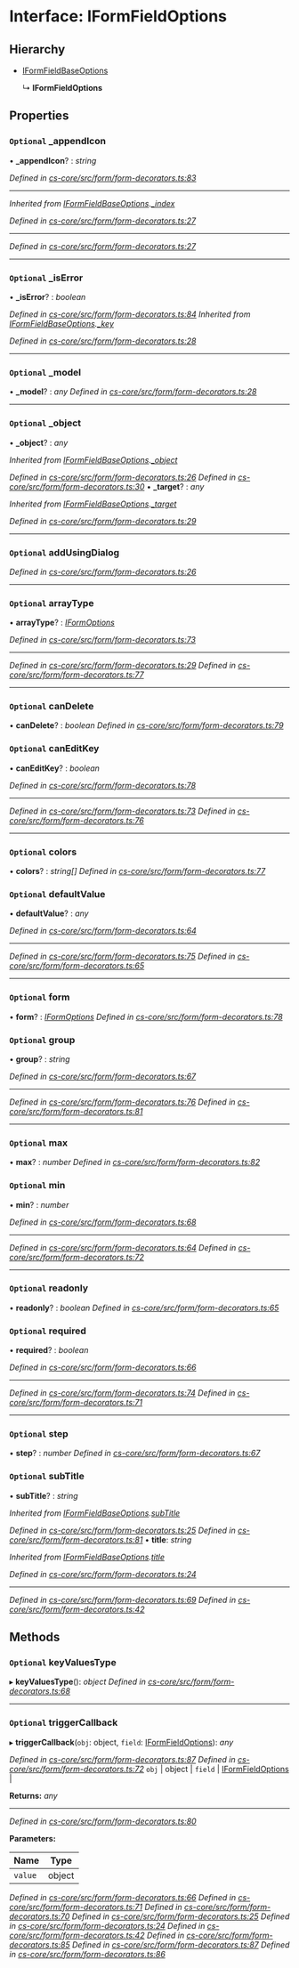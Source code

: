 # Interface: IFormFieldOptions

## Hierarchy

* [IFormFieldBaseOptions](_cs_core_src_form_form_decorators_.iformfieldbaseoptions.md)

  ↳ **IFormFieldOptions**

## Properties

### `Optional` _appendIcon

• **_appendIcon**? : *string*

*Defined in [cs-core/src/form/form-decorators.ts:83](https://github.com/TNOCS/csnext/blob/99cbd46d/packages/cs-core/src/form/form-decorators.ts#L83)*

___


*Inherited from [IFormFieldBaseOptions](_cs_core_src_form_form_decorators_.iformfieldbaseoptions.md).[_index](_cs_core_src_form_form_decorators_.iformfieldbaseoptions.md#optional-_index)*

*Defined in [cs-core/src/form/form-decorators.ts:27](https://github.com/TNOCS/csnext/blob/99cbd46d/packages/cs-core/src/form/form-decorators.ts#L27)*

___
*Defined in [cs-core/src/form/form-decorators.ts:27](https://github.com/TNOCS/csnext/blob/99cbd46d/packages/cs-core/src/form/form-decorators.ts#L27)*

___

### `Optional` _isError

• **_isError**? : *boolean*

*Defined in [cs-core/src/form/form-decorators.ts:84](https://github.com/TNOCS/csnext/blob/99cbd46d/packages/cs-core/src/form/form-decorators.ts#L84)*
*Inherited from [IFormFieldBaseOptions](_cs_core_src_form_form_decorators_.iformfieldbaseoptions.md).[_key](_cs_core_src_form_form_decorators_.iformfieldbaseoptions.md#optional-_key)*

*Defined in [cs-core/src/form/form-decorators.ts:28](https://github.com/TNOCS/csnext/blob/99cbd46d/packages/cs-core/src/form/form-decorators.ts#L28)*

___

### `Optional` _model

• **_model**? : *any*
*Defined in [cs-core/src/form/form-decorators.ts:28](https://github.com/TNOCS/csnext/blob/99cbd46d/packages/cs-core/src/form/form-decorators.ts#L28)*
___

### `Optional` _object

• **_object**? : *any*

*Inherited from [IFormFieldBaseOptions](_cs_core_src_form_form_decorators_.iformfieldbaseoptions.md).[_object](_cs_core_src_form_form_decorators_.iformfieldbaseoptions.md#optional-_object)*

*Defined in [cs-core/src/form/form-decorators.ts:26](https://github.com/TNOCS/csnext/blob/99cbd46d/packages/cs-core/src/form/form-decorators.ts#L26)*
*Defined in [cs-core/src/form/form-decorators.ts:30](https://github.com/TNOCS/csnext/blob/99cbd46d/packages/cs-core/src/form/form-decorators.ts#L30)*
• **_target**? : *any*

*Inherited from [IFormFieldBaseOptions](_cs_core_src_form_form_decorators_.iformfieldbaseoptions.md).[_target](_cs_core_src_form_form_decorators_.iformfieldbaseoptions.md#optional-_target)*

*Defined in [cs-core/src/form/form-decorators.ts:29](https://github.com/TNOCS/csnext/blob/99cbd46d/packages/cs-core/src/form/form-decorators.ts#L29)*

___

### `Optional` addUsingDialog
*Defined in [cs-core/src/form/form-decorators.ts:26](https://github.com/TNOCS/csnext/blob/99cbd46d/packages/cs-core/src/form/form-decorators.ts#L26)*
___

### `Optional` arrayType

• **arrayType**? : *[IFormOptions](_cs_core_src_form_form_decorators_.iformoptions.md)*

*Defined in [cs-core/src/form/form-decorators.ts:73](https://github.com/TNOCS/csnext/blob/99cbd46d/packages/cs-core/src/form/form-decorators.ts#L73)*

___
*Defined in [cs-core/src/form/form-decorators.ts:29](https://github.com/TNOCS/csnext/blob/99cbd46d/packages/cs-core/src/form/form-decorators.ts#L29)*
*Defined in [cs-core/src/form/form-decorators.ts:77](https://github.com/TNOCS/csnext/blob/99cbd46d/packages/cs-core/src/form/form-decorators.ts#L77)*

___

### `Optional` canDelete

• **canDelete**? : *boolean*
*Defined in [cs-core/src/form/form-decorators.ts:79](https://github.com/TNOCS/csnext/blob/99cbd46d/packages/cs-core/src/form/form-decorators.ts#L79)*
### `Optional` canEditKey

• **canEditKey**? : *boolean*

*Defined in [cs-core/src/form/form-decorators.ts:78](https://github.com/TNOCS/csnext/blob/99cbd46d/packages/cs-core/src/form/form-decorators.ts#L78)*

___
*Defined in [cs-core/src/form/form-decorators.ts:73](https://github.com/TNOCS/csnext/blob/99cbd46d/packages/cs-core/src/form/form-decorators.ts#L73)*
*Defined in [cs-core/src/form/form-decorators.ts:76](https://github.com/TNOCS/csnext/blob/99cbd46d/packages/cs-core/src/form/form-decorators.ts#L76)*

___

### `Optional` colors

• **colors**? : *string[]*
*Defined in [cs-core/src/form/form-decorators.ts:77](https://github.com/TNOCS/csnext/blob/99cbd46d/packages/cs-core/src/form/form-decorators.ts#L77)*
### `Optional` defaultValue

• **defaultValue**? : *any*

*Defined in [cs-core/src/form/form-decorators.ts:64](https://github.com/TNOCS/csnext/blob/99cbd46d/packages/cs-core/src/form/form-decorators.ts#L64)*

___
*Defined in [cs-core/src/form/form-decorators.ts:75](https://github.com/TNOCS/csnext/blob/99cbd46d/packages/cs-core/src/form/form-decorators.ts#L75)*
*Defined in [cs-core/src/form/form-decorators.ts:65](https://github.com/TNOCS/csnext/blob/99cbd46d/packages/cs-core/src/form/form-decorators.ts#L65)*

___

### `Optional` form

• **form**? : *[IFormOptions](_cs_core_src_form_form_decorators_.iformoptions.md)*
*Defined in [cs-core/src/form/form-decorators.ts:78](https://github.com/TNOCS/csnext/blob/99cbd46d/packages/cs-core/src/form/form-decorators.ts#L78)*
### `Optional` group

• **group**? : *string*

*Defined in [cs-core/src/form/form-decorators.ts:67](https://github.com/TNOCS/csnext/blob/99cbd46d/packages/cs-core/src/form/form-decorators.ts#L67)*

___
*Defined in [cs-core/src/form/form-decorators.ts:76](https://github.com/TNOCS/csnext/blob/99cbd46d/packages/cs-core/src/form/form-decorators.ts#L76)*
*Defined in [cs-core/src/form/form-decorators.ts:81](https://github.com/TNOCS/csnext/blob/99cbd46d/packages/cs-core/src/form/form-decorators.ts#L81)*

___

### `Optional` max

• **max**? : *number*
*Defined in [cs-core/src/form/form-decorators.ts:82](https://github.com/TNOCS/csnext/blob/99cbd46d/packages/cs-core/src/form/form-decorators.ts#L82)*
### `Optional` min

• **min**? : *number*

*Defined in [cs-core/src/form/form-decorators.ts:68](https://github.com/TNOCS/csnext/blob/99cbd46d/packages/cs-core/src/form/form-decorators.ts#L68)*

___
*Defined in [cs-core/src/form/form-decorators.ts:64](https://github.com/TNOCS/csnext/blob/99cbd46d/packages/cs-core/src/form/form-decorators.ts#L64)*
*Defined in [cs-core/src/form/form-decorators.ts:72](https://github.com/TNOCS/csnext/blob/99cbd46d/packages/cs-core/src/form/form-decorators.ts#L72)*

___

### `Optional` readonly

• **readonly**? : *boolean*
*Defined in [cs-core/src/form/form-decorators.ts:65](https://github.com/TNOCS/csnext/blob/99cbd46d/packages/cs-core/src/form/form-decorators.ts#L65)*
### `Optional` required

• **required**? : *boolean*

*Defined in [cs-core/src/form/form-decorators.ts:66](https://github.com/TNOCS/csnext/blob/99cbd46d/packages/cs-core/src/form/form-decorators.ts#L66)*

___
*Defined in [cs-core/src/form/form-decorators.ts:74](https://github.com/TNOCS/csnext/blob/99cbd46d/packages/cs-core/src/form/form-decorators.ts#L74)*
*Defined in [cs-core/src/form/form-decorators.ts:71](https://github.com/TNOCS/csnext/blob/99cbd46d/packages/cs-core/src/form/form-decorators.ts#L71)*

___

### `Optional` step

• **step**? : *number*
*Defined in [cs-core/src/form/form-decorators.ts:67](https://github.com/TNOCS/csnext/blob/99cbd46d/packages/cs-core/src/form/form-decorators.ts#L67)*
### `Optional` subTitle

• **subTitle**? : *string*

*Inherited from [IFormFieldBaseOptions](_cs_core_src_form_form_decorators_.iformfieldbaseoptions.md).[subTitle](_cs_core_src_form_form_decorators_.iformfieldbaseoptions.md#optional-subtitle)*

*Defined in [cs-core/src/form/form-decorators.ts:25](https://github.com/TNOCS/csnext/blob/99cbd46d/packages/cs-core/src/form/form-decorators.ts#L25)*
*Defined in [cs-core/src/form/form-decorators.ts:81](https://github.com/TNOCS/csnext/blob/99cbd46d/packages/cs-core/src/form/form-decorators.ts#L81)*
• **title**: *string*

*Inherited from [IFormFieldBaseOptions](_cs_core_src_form_form_decorators_.iformfieldbaseoptions.md).[title](_cs_core_src_form_form_decorators_.iformfieldbaseoptions.md#title)*

*Defined in [cs-core/src/form/form-decorators.ts:24](https://github.com/TNOCS/csnext/blob/99cbd46d/packages/cs-core/src/form/form-decorators.ts#L24)*

___
*Defined in [cs-core/src/form/form-decorators.ts:69](https://github.com/TNOCS/csnext/blob/99cbd46d/packages/cs-core/src/form/form-decorators.ts#L69)*
*Defined in [cs-core/src/form/form-decorators.ts:42](https://github.com/TNOCS/csnext/blob/99cbd46d/packages/cs-core/src/form/form-decorators.ts#L42)*

## Methods

### `Optional` keyValuesType

▸ **keyValuesType**(): *object*
*Defined in [cs-core/src/form/form-decorators.ts:68](https://github.com/TNOCS/csnext/blob/99cbd46d/packages/cs-core/src/form/form-decorators.ts#L68)*
___

### `Optional` triggerCallback

▸ **triggerCallback**(`obj`: object, `field`: [IFormFieldOptions](_cs_core_src_form_form_decorators_.iformfieldoptions.md)): *any*

*Defined in [cs-core/src/form/form-decorators.ts:87](https://github.com/TNOCS/csnext/blob/99cbd46d/packages/cs-core/src/form/form-decorators.ts#L87)*
*Defined in [cs-core/src/form/form-decorators.ts:72](https://github.com/TNOCS/csnext/blob/99cbd46d/packages/cs-core/src/form/form-decorators.ts#L72)*
`obj` | object |
`field` | [IFormFieldOptions](_cs_core_src_form_form_decorators_.iformfieldoptions.md) |

**Returns:** *any*

___

*Defined in [cs-core/src/form/form-decorators.ts:80](https://github.com/TNOCS/csnext/blob/99cbd46d/packages/cs-core/src/form/form-decorators.ts#L80)*

**Parameters:**

Name | Type |
------ | ------ |
`value` | object |

*Defined in [cs-core/src/form/form-decorators.ts:66](https://github.com/TNOCS/csnext/blob/99cbd46d/packages/cs-core/src/form/form-decorators.ts#L66)*
*Defined in [cs-core/src/form/form-decorators.ts:71](https://github.com/TNOCS/csnext/blob/99cbd46d/packages/cs-core/src/form/form-decorators.ts#L71)*
*Defined in [cs-core/src/form/form-decorators.ts:70](https://github.com/TNOCS/csnext/blob/99cbd46d/packages/cs-core/src/form/form-decorators.ts#L70)*
*Defined in [cs-core/src/form/form-decorators.ts:25](https://github.com/TNOCS/csnext/blob/99cbd46d/packages/cs-core/src/form/form-decorators.ts#L25)*
*Defined in [cs-core/src/form/form-decorators.ts:24](https://github.com/TNOCS/csnext/blob/99cbd46d/packages/cs-core/src/form/form-decorators.ts#L24)*
*Defined in [cs-core/src/form/form-decorators.ts:42](https://github.com/TNOCS/csnext/blob/99cbd46d/packages/cs-core/src/form/form-decorators.ts#L42)*
*Defined in [cs-core/src/form/form-decorators.ts:85](https://github.com/TNOCS/csnext/blob/99cbd46d/packages/cs-core/src/form/form-decorators.ts#L85)*
*Defined in [cs-core/src/form/form-decorators.ts:87](https://github.com/TNOCS/csnext/blob/99cbd46d/packages/cs-core/src/form/form-decorators.ts#L87)*
*Defined in [cs-core/src/form/form-decorators.ts:86](https://github.com/TNOCS/csnext/blob/99cbd46d/packages/cs-core/src/form/form-decorators.ts#L86)*
